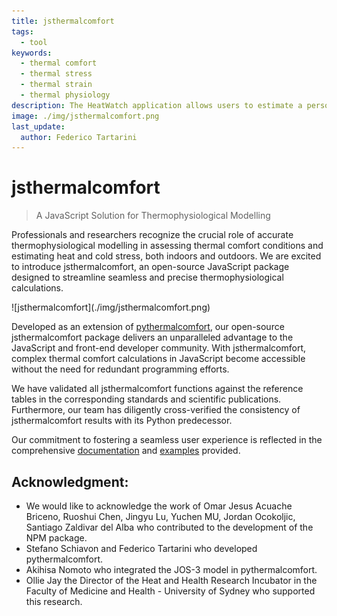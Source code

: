 ```yaml
---
title: jsthermalcomfort
tags:
  - tool
keywords: 
  - thermal comfort
  - thermal stress
  - thermal strain
  - thermal physiology
description: The HeatWatch application allows users to estimate a personalised heat health risk
image: ./img/jsthermalcomfort.png
last_update:
  author: Federico Tartarini
---
```


# jsthermalcomfort

>A JavaScript Solution for Thermophysiological Modelling

Professionals and researchers recognize the crucial role of accurate thermophysiological modelling in assessing thermal comfort conditions and estimating heat and cold stress, both indoors and outdoors. We are excited to introduce jsthermalcomfort, an open-source JavaScript package designed to streamline seamless and precise thermophysiological calculations.

<div class="img-center" style={{"margin-bottom": 20}}> ![jsthermalcomfort](./img/jsthermalcomfort.png)</div>

Developed as an extension of [pythermalcomfort](https://www.linkedin.com/pulse/pythermalcomfort-python-package-thermal-comfort-federico-tartarini%3FtrackingId=V%252Bq8tVdyRGeUxhP0u3DK2w%253D%253D/?trackingId=Iq84nzagS0KF%2BV1vvWzHyQ%3D%3D&lipi=urn%3Ali%3Apage%3Ad_flagship3_pulse_read%3Be33VIO52RuaMpCPgoWE1ew%3D%3D), our open-source jsthermalcomfort package delivers an unparalleled advantage to the JavaScript and front-end developer community. With jsthermalcomfort, complex thermal comfort calculations in JavaScript become accessible without the need for redundant programming efforts.

We have validated all jsthermalcomfort functions against the reference tables in the corresponding standards and scientific publications. Furthermore, our team has diligently cross-verified the consistency of jsthermalcomfort results with its Python predecessor.

Our commitment to fostering a seamless user experience is reflected in the comprehensive [documentation](https://federicotartarini.github.io/jsthermalcomfort/) and [examples](https://github.com/FedericoTartarini/jsthermalcomfort/tree/main/docs/examples) provided.

## Acknowledgment: 

* We would like to acknowledge the work of Omar Jesus Acuache Briceno, Ruoshui Chen, Jingyu Lu, Yuchen MU, Jordan Ocokoljic, Santiago Zaldivar del Alba who contributed to the development of the NPM package. 
* Stefano Schiavon and Federico Tartarini who developed pythermalcomfort. 
* Akihisa Nomoto who integrated the JOS-3 model in pythermalcomfort. 
* Ollie Jay the Director of the Heat and Health Research Incubator in the Faculty of Medicine and Health - University of Sydney who supported this research.